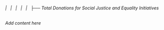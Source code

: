 ###### |   |   |   |   |   ├── Total Donations for Social Justice and Equality Initiatives

*Add content here*